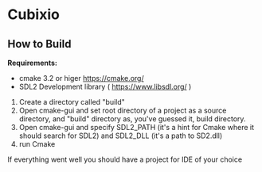 # Cubixio
## How to Build
**Requirements:**
- cmake 3.2 or higer https://cmake.org/ 
- SDL2 Development library ( https://www.libsdl.org/ ) 

1. Create a directory called "build"
2. Open cmake-gui and set root directory of a project as a source directory, and "build" directory as, you've guessed it, build directory. 
3. Open cmake-gui and specify SDL2_PATH (it's a hint for Cmake where it should search for SDL2) and SDL2_DLL (it's a path to SD2.dll)
4. run Cmake

If everything went well you should have a project for IDE of your choice

